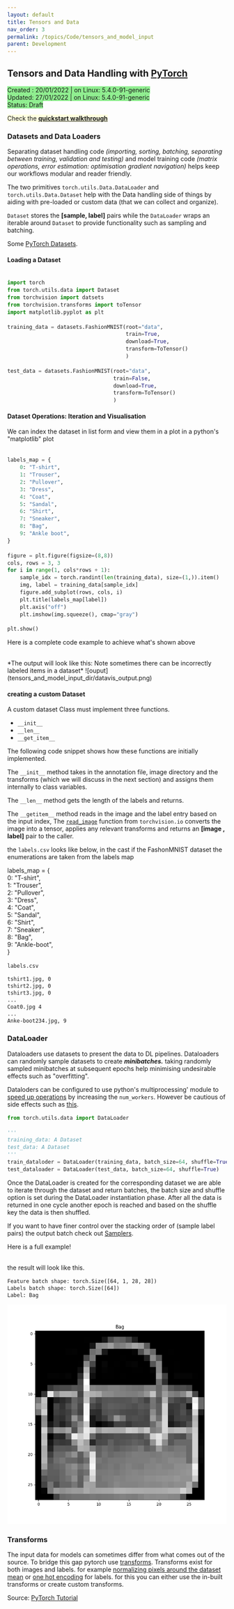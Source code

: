 ```yaml
---
layout: default
title: Tensors and Data 
nav_order: 3 
permalink: /topics/Code/tensors_and_model_input
parent: Development
---
```


## Tensors and Data Handling with [PyTorch][PYTORCH]
<span style="background-color:LightGreen">
Created : 20/01/2022 | on Linux: 5.4.0-91-generic <br />
Updated: 27/01/2022 | on Linux: 5.4.0-91-generic <br />
Status: Draft
</span>

<span style="background-color:LightYellow"> Check the [**quickstart walkthrough**](../pytorch_walkthrough#Starting-Development-with-PyTorch)  </span>

### Datasets and Data Loaders

Separating dataset handling code *(importing, sorting, batching, separating between training, validation and testing)* and model training code *(matrix operations, error estimation: optimisation gradient navigation)* helps keep our workflows modular and reader friendly. 

The two primitives `torch.utils.Data.DataLoader` and `torch.utils.Data.Dataset` help with the Data handling side of things by aiding with pre-loaded or custom data (that we can collect and organize). 

`Dataset` stores the **[sample, label]** pairs while the `DataLoader` wraps an iterable around `Dataset` to provide functionality such as sampling and batching.


<!-- $$ \nabla_\boldsymbol{x} J(\boldsymbol{x}) $$ -->


Some [PyTorch Datasets][PYTORCH-DATASETS].

#### Loading a Dataset

```python

import torch 
from torch.utils.data import Dataset
from torchvision import datsets
from torchvision.transforms import toTensor
import matplotlib.pyplot as plt

training_data = datasets.FashionMNIST(root="data",
                                      train=True,
                                      download=True,
                                      transform=ToTensor()
                                      )

test_data = datasets.FashionMNIST(root="data",
                                  train=False,
                                  download=True,
                                  transform=ToTensor()
                                  )

```

#### Dataset Operations: Iteration and Visualisation

We can index the dataset in list form and view them in a plot in a python's "matplotlib" plot

```python

labels_map = {
    0: "T-shirt",
    1: "Trouser",
    2: "Pullover",
    3: "Dress",
    4: "Coat",
    5: "Sandal",
    6: "Shirt",
    7: "Sneaker",
    8: "Bag",
    9: "Ankle boot",
}

figure = plt.figure(figsize=(8,8))
cols, rows = 3, 3
for i in range(1, cols*rows + 1):
    sample_idx = torch.randint(len(training_data), size=(1,)).item()
    img, label = training_data[sample_idx]
    figure.add_subplot(rows, cols, i)
    plt.title(labels_map[label])
    plt.axis("off")
    plt.imshow(img.squeeze(), cmap="gray")

plt.show()
```

Here is a complete code example to achieve what's shown above 

<script src="https://gist.github.com/ganindu7/351906087bd899193c9115c2be8b9187.js?file=visualise_data.py"></script>
<br />
*The output will look like this: Note sometimes there can be incorrectly labeled items in a dataset*
![ouput](tensors_and_model_input_dir/datavis_output.png)


#### creating a custom Dataset

A custom dataset Class must implement three functions. 

* `__init__`
* `__len__`
* `__get_item__`

The following code snippet shows how these functions are initially implemented. 

The `__init__` method takes in the annotation file, image directory and the transforms (which we will discuss in the next section) and assigns them internally to class variables. 

The `__len__` method gets the length of the labels and returns.

The `__getitem__` method reads in the image and the label entry based on the input index, The [`read_image`][TV-READ_IMAGE] function from `torchvision.io` converts the image into a tensor, applies any relevant transforms and returns an **[image , label]** pair to the caller.

<script src="https://gist.github.com/ganindu7/351906087bd899193c9115c2be8b9187.js?file=custom_datasets.py"></script>


the `labels.csv` looks like below, in the cast if the FashonMNIST dataset the enumerations are taken from the labels map


labels_map = {  <br />
    0: "T-shirt", <br />
    1: "Trouser", <br />
    2: "Pullover", <br />
    3: "Dress", <br />
    4: "Coat", <br />
    5: "Sandal", <br />
    6: "Shirt", <br />
    7: "Sneaker", <br />
    8: "Bag", <br />
    9: "Ankle-boot", <br />
} 


`labels.csv` 

```
tshirt1.jpg, 0 
tshirt2.jpg, 0 
tshirt3.jpg, 0 
...            
Coat0.jpg 4    
...            
Anke-boot234.jpg, 9 
```



### DataLoader

Dataloaders use datasets to present the data to DL pipelines. Dataloaders can randomly sample datasets to create ***minibatches.*** taking randomly sampled minibatches at subsequent epochs help minimising undesirable effects such as "overfitting".

Dataloders can be configured to use python's multiprocessing' module to [speed up operations][DATALOADERS-MP] by increasing the `num_workers`. However be cautious of side effects such as [this][DATALOADER-BUG].



```python
from torch.utils.data import DataLoader

'''
training_data: A Dataset
test_data: A Dataset 
'''
train_dataloder = DataLoader(training_data, batch_size=64, shuffle=True) # Training data loader 
test_dataloader = DataLoader(test_data, batch_size=64, shuffle=True)
``` 
Once the DataLoader is created for the corresponding dataset we are able to iterate through the dataset and return batches, the batch size and shuffle option is set 
during the DataLoader instantiation phase. After all the data is returned in one cycle another epoch is reached and based on the shuffle key the data is then shuffled. 

If you want to have finer control over the stacking order of (sample label pairs) the output batch check out [Samplers][PYTORCH-SAMPLERS].

Here is a full example!

<script src="https://gist.github.com/ganindu7/351906087bd899193c9115c2be8b9187.js?file=dataloader.py"></script>
<br />
the result will look like this.

```
Feature batch shape: torch.Size([64, 1, 28, 28])
Labels batch shape: torch.Size([64])
Label: Bag
```

![image](tensors_and_model_input_dir/data_load_bag.png)

### Transforms

The input data for models can sometimes differ from what comes out of the source. To bridge this gap pytorch use [transforms][TV-TRANSFORMS]. Transforms exist for both images and labels.
for example [normalizing pixels around the dataset mean][IMAGE-TF] or [one hot encoding][ONE-HOT-ENC] for labels. for this you can either use the in-built transforms or create custom transforms. 



Source: [PyTorch Tutorial][PyTorch-Tutorial]

[JETSON-URL]: https://developer.nvidia.com/embedded/jetson-agx-xavier-developer-kit
[PYTORCH]: https://pytorch.org
[NVIDIA-PYTORCH-GUIDE]: https://forums.developer.nvidia.com/t/pytorch-for-jetson-version-1-9-0-now-available/72048
[PyTorch-Tutorial]: https://pytorch.org/tutorials/beginner/basics/quickstart_tutorial.html
[FashonMnist-dataset]: https://github.com/zalandoresearch/fashion-mnist
[PYTORCH-DATASETS]: https://pytorch.org/vision/stable/datasets.html
[PYTORCH-SAMPLERS]: https://pytorch.org/docs/stable/data.html#data-loading-order-and-sampler
[TV-TRANSFORMS]: https://pytorch.org/vision/stable/transforms.html#torchvision-transforms
[TV-READ_IMAGE]: https://pytorch.org/vision/main/generated/torchvision.io.read_image.html
[DATALOADERS-MP]: https://pytorch.org/docs/stable/data.html#single-and-multi-process-data-loading
[DATALOADER-BUG]: https://github.com/pytorch/pytorch/issues/13246#issuecomment-905703662
[IMAGE-TF]: https://stats.stackexchange.com/questions/211436/why-normalize-images-by-subtracting-datasets-image-mean-instead-of-the-current
[ONE-HOT-ENC]: https://towardsdatascience.com/categorical-encoding-using-label-encoding-and-one-hot-encoder-911ef77fb5bd

<!-- Latex in markdown -->
<script src="https://cdn.mathjax.org/mathjax/latest/MathJax.js?config=TeX-AMS-MML_HTMLorMML" type="text/javascript"></script>


